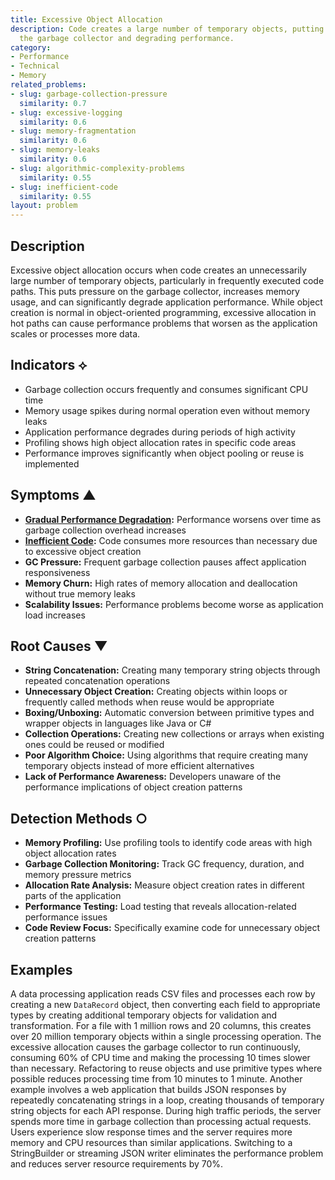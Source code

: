 ```yaml
---
title: Excessive Object Allocation
description: Code creates a large number of temporary objects, putting pressure on
  the garbage collector and degrading performance.
category:
- Performance
- Technical
- Memory
related_problems:
- slug: garbage-collection-pressure
  similarity: 0.7
- slug: excessive-logging
  similarity: 0.6
- slug: memory-fragmentation
  similarity: 0.6
- slug: memory-leaks
  similarity: 0.6
- slug: algorithmic-complexity-problems
  similarity: 0.55
- slug: inefficient-code
  similarity: 0.55
layout: problem
---
```


## Description

Excessive object allocation occurs when code creates an unnecessarily large number of temporary objects, particularly in frequently executed code paths. This puts pressure on the garbage collector, increases memory usage, and can significantly degrade application performance. While object creation is normal in object-oriented programming, excessive allocation in hot paths can cause performance problems that worsen as the application scales or processes more data.

## Indicators ⟡
- Garbage collection occurs frequently and consumes significant CPU time
- Memory usage spikes during normal operation even without memory leaks
- Application performance degrades during periods of high activity
- Profiling shows high object allocation rates in specific code areas
- Performance improves significantly when object pooling or reuse is implemented

## Symptoms ▲
- **[Gradual Performance Degradation](gradual-performance-degradation.md):** Performance worsens over time as garbage collection overhead increases
- **[Inefficient Code](inefficient-code.md):** Code consumes more resources than necessary due to excessive object creation
- **GC Pressure:** Frequent garbage collection pauses affect application responsiveness
- **Memory Churn:** High rates of memory allocation and deallocation without true memory leaks
- **Scalability Issues:** Performance problems become worse as application load increases

## Root Causes ▼
- **String Concatenation:** Creating many temporary string objects through repeated concatenation operations
- **Unnecessary Object Creation:** Creating objects within loops or frequently called methods when reuse would be appropriate
- **Boxing/Unboxing:** Automatic conversion between primitive types and wrapper objects in languages like Java or C#
- **Collection Operations:** Creating new collections or arrays when existing ones could be reused or modified
- **Poor Algorithm Choice:** Using algorithms that require creating many temporary objects instead of more efficient alternatives
- **Lack of Performance Awareness:** Developers unaware of the performance implications of object creation patterns

## Detection Methods ○
- **Memory Profiling:** Use profiling tools to identify code areas with high object allocation rates
- **Garbage Collection Monitoring:** Track GC frequency, duration, and memory pressure metrics
- **Allocation Rate Analysis:** Measure object creation rates in different parts of the application
- **Performance Testing:** Load testing that reveals allocation-related performance issues
- **Code Review Focus:** Specifically examine code for unnecessary object creation patterns

## Examples

A data processing application reads CSV files and processes each row by creating a new `DataRecord` object, then converting each field to appropriate types by creating additional temporary objects for validation and transformation. For a file with 1 million rows and 20 columns, this creates over 20 million temporary objects within a single processing operation. The excessive allocation causes the garbage collector to run continuously, consuming 60% of CPU time and making the processing 10 times slower than necessary. Refactoring to reuse objects and use primitive types where possible reduces processing time from 10 minutes to 1 minute. Another example involves a web application that builds JSON responses by repeatedly concatenating strings in a loop, creating thousands of temporary string objects for each API response. During high traffic periods, the server spends more time in garbage collection than processing actual requests. Users experience slow response times and the server requires more memory and CPU resources than similar applications. Switching to a StringBuilder or streaming JSON writer eliminates the performance problem and reduces server resource requirements by 70%.